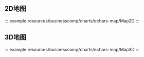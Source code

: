 <!--
 * @Description: 
 * @Date: 2024-10-30 16:58:47
 * @LastEditTime: 2024-10-31 14:00:36
-->
## 2D地图

::: example
resources/businesscomp/charts/echars-map/Map2D
:::

## 3D地图

::: example
resources/businesscomp/charts/echars-map/Map3D
:::
